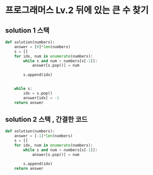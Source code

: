# 프로그래머스 Lv.2 뒤에 있는 큰 수 찾기

## solution 1 스택

```python
def solution(numbers):
    answer = [0]*len(numbers)
    s = []
    for idx, num in enumerate(numbers):
        while s and num > numbers[s[-1]]:
            answer[s.pop()] = num
        
        s.append(idx)
    

    while s:
        idx = s.pop()
        answer[idx] = -1
    return answer
```

## solution 2  스택 , 간결한 코드

```python
def solution(numbers):
    answer = [-1]*len(numbers)
    s = []
    for idx, num in enumerate(numbers):
        while s and num > numbers[s[-1]]:
            answer[s.pop()] = num
        
        s.append(idx)
    return answer
```